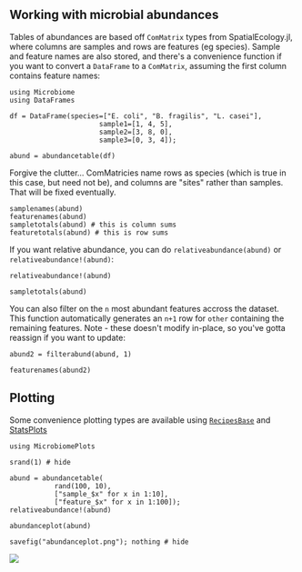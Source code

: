 ## Working with microbial abundances

Tables of abundances are based off `ComMatrix` types from SpatialEcology.jl,
where columns are samples and rows are features (eg species). Sample and feature
names are also stored, and there's a convenience function if you want to convert
a `DataFrame` to a `ComMatrix`, assuming the first column contains feature
names:

```@repl 1
using Microbiome
using DataFrames

df = DataFrame(species=["E. coli", "B. fragilis", "L. casei"],
                      sample1=[1, 4, 5],
                      sample2=[3, 8, 0],
                      sample3=[0, 3, 4]);

abund = abundancetable(df)
```

Forgive the clutter... ComMatricies name rows as species (which is true in this
case, but need not be), and columns are "sites" rather than samples. That will
be fixed eventually.

```@repl 1
samplenames(abund)
featurenames(abund)
sampletotals(abund) # this is column sums
featuretotals(abund) # this is row sums
```

If you want relative abundance, you can do `relativeabundance(abund)` or
`relativeabundance!(abund)`:

```@repl 1
relativeabundance!(abund)

sampletotals(abund)
```

You can also filter on the `n` most abundant features accross the dataset. This
function automatically generates an `n+1` row for `other` containing the
remaining features. Note - these doesn't modify in-place, so you've gotta
reassign if you want to update:

```@repl 1
abund2 = filterabund(abund, 1)

featurenames(abund2)
```

## Plotting

Some convenience plotting types are available using [`RecipesBase`](https://github.com/juliaplots/recipesbase.jl) and
[StatsPlots](https://github.com/juliaplots/StatsPlots.jl)

```@repl 1
using MicrobiomePlots

srand(1) # hide

abund = abundancetable(
           rand(100, 10),
           ["sample_$x" for x in 1:10],
           ["feature_$x" for x in 1:100]);
relativeabundance!(abund)

abundanceplot(abund)

savefig("abundanceplot.png"); nothing # hide
```

![](abundanceplot.png)
